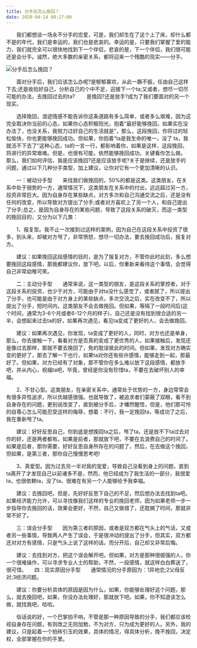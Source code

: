 ```yaml
---
title: 分手后怎么挽回？
date: 2020-04-14 08:27:00
---
```




　　我们都想谈一场永不分手的恋爱，可是，我们却生在了这个上了床，却什么都不是的年代，我们是幸运的，我们也是悲哀的。幸运的是，只要我们掌握了爱的能力，我们就完全可以很快地找到下一个伴侣，悲哀的是，下一个伴侣，我们很可能还是会分手。诚然，绝大多数的亲密关系，都将迎来一个残酷的现实——分手。

![分手后怎么挽回？](/img/c3ac8f20992e7dc6fa6f943f07c364f6.jpg)

　　面对分手后，我们应该怎么办呢?是郁郁寡欢，从此一蹶不振，任由自己这样下去;还是收拾好自己，分析自己的个中不足，迎接下一个ta;又或者，想尽一切尽可能的办法，去挽回过去的ta? 　　是挽回?还是放手?成为了我们要面对的另一个现实。

　　选择挽回，浪迹情感不能告诉你这条道路有多么简单，或者多么艰难，因为这完全取决你当前的心态，如果你心态积极阳光，抱着“最好能够挽回，如果实在没办法了，也没关系，我努力过好自己的生活就是”，那么，这段挽回，你将过的轻松愉快，你也更能够挽回成功。但如果，你抱着“ta是我生命的唯一，没了 ta，我就活不下去了”这种心态，ta的一言一行，都影响着你，如果是这样，这段挽回，将进行的异常艰难。但是，也很有可能，依然能够挽回成功，关键看你怎么做。　　那么，我们如何评估，我是应该挽回?还是应该放手呢?关于是继续，还是放手的问题，通过以下几种分手类型，加上建议，让你对它有一个更加清晰的认识。

　　一：被动分手型　　来找我们做挽回的，50%的都是这类。这类朋友，在关系中处于弱势的一方，通常情况下，这类朋友在关系中的付出，远远超过另一方，投资非常巨大。因为自身存在某些缺点，对方多次和自己沟通交流之后，还是没有任何的改变，所以导致对方提出了分手;或者对方喜欢上了另一个人，和自己提出了分手;总之，是因为自身存在的某些问题，导致了这段关系的破灭，而这一类型的挽回目的，又分为以下几类：

　　1、报复型。我不止一次接到过这样的案例，因为自己在这段关系中投资了很多，到头来，却被对方甩了，非常愤怒，想尽一切办法，要去挽回成功后，报复对方。

　　建议：如果挽回这段感情的目的，是为了报复对方，不管你此时此刻，多么想要挽回这段感情，那我都建议你，放下吧。以后，你重新来看待这个事情，会觉得自己非常幼稚可笑。

　　二：主动分手型　　通常来说，这一类型的朋友，是这段关系的掌控者，对于这段关系的投资，也少于对方，可能由于对ta没什么感觉了，或者腻了，所以提出了分手，也可能是由于对方身上的某些缺点，多次交流之后，实在改变不了，所以提出了分手，短时间内，这类朋友不会去做挽回。但如果，等隔了一段时间后(这个时间，通常为3-6个月或者6-12个月的样子)，自己还是没有找到很合适的另一半，会想起来过去ta的好，如果再次遇见，看见ta变成了更好的人，会去做挽回。

　　建议：如果再次遇见，你发现，ta变成了更好的人，同时，对方也还是单身，那么，你去接触一下，看看对方是否真的变成了更优秀的人，如果接触后，发现还是像过去那样，那就不要去挽回了，免的耽误彼此的时间。但如果，发现对方确实变的更好了，那去了解一下也行，如果ta对你还有些许感情，能够走到一起，那最好了。但如果，对方已经有了对象，那不管你在多么难以放下这段感情，都放手吧，并从内心，祝福ta吧，毕竟，曾经是你没有珍惜ta，不要在去破坏别人的幸福。

　　2、不甘心型。这类朋友，在亲密关系中，通常处于优势的一方，身边常常会有很多异性追求，所以优越感很强。也就导致了，被追求者们蒙蔽了双眼，看不到自身存在的问题，更别说改变了，直到被分手后，才幡然醒悟，但是，他们那可怜的自尊心怎么可能忍受这样的侮辱，想着：不行，我一定挽回ta，等成功了之后，我在重新甩了ta。

　　建议：好好反思自己，你到底是想挽回ta之后，甩了ta，还是放不下ta过去对你的好，还是两者都有。如果是前者，那就放下吧，不要在去浪费自己的时间了。如果是后者，那你需要，好好反思自身所存在的问题了，然后，在去做这个挽回，但如果，是第三者，那你自己慢慢思考吧!

　　3、真爱型。因为过去另一半对我的宠爱，导致自己没看到身上的问题，直到ta离开了才发现自己以前诸多不是，然而，他已经成为了我生活的一部分，我很爱ta，也很依赖ta，没了ta，很难在有另一个人能够给予我幸福。

　　建议：去挽回吧，但是，先好好反思下自己的不足，然后想办法去找到ta吧。如果经济能力允许，可以寻找像我们这样的专业的挽回老师，因为如果老师一步一步指导你去挽回的话，效果会更好，不然，自己又做错了，还耽搁了时间，那就非常不好了。

　　三：误会分手型　　因为第三者的原因，或者是双方都在气头上的气话，又或者另一些事情，导致两人产生了误会，于是很冲动的提出了分手，但其实，双方都还对对方有感情，只是气头上说了这样的话。而分开后，自己却又非常后悔。

　　建议：去找到对方，把这个误会解开吧。但如果，对方是那种很倔强的人，你一个很难操作，可以寻求专业人士的帮助，不然，一段感情，就这样白白葬送了，很可惜。　　四：现实原因分手型　　通常情况的分手原因为：1异地恋;2父母反对;3经济问题。

　　建议：你要分析具体的原因是因为什么，如果，你能够处理好这个问题，那么，就去挽回吧，如果，你没办法处理好，那就放下吧。如果，你不知道该怎么做，就找我吧，哈哈。

　　俗话说的好，一个巴掌拍不响，不管是那一种原因导致的分手，我们都应该检视自身存在问题，有则改之无则加勉，不为对方，只为成为更好的人。另外，我的建议，只是起着一个拍砖引玉的效果，具体的情况，得具体分析，挽不挽回，决定权，全部掌握在你的手里。